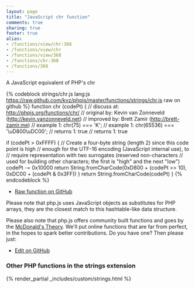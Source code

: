 ```yaml
---
layout: page
title: "JavaScript chr function"
comments: true
sharing: true
footer: true
alias:
- /functions/view/chr:368
- /functions/view/chr
- /functions/view/368
- /functions/chr:368
- /functions/368
---
```

<!-- Generated by Rakefile:build -->
A JavaScript equivalent of PHP's chr

{% codeblock strings/chr.js lang:js https://raw.github.com/kvz/phpjs/master/functions/strings/chr.js raw on github %}
function chr (codePt) {
  //  discuss at: http://phpjs.org/functions/chr/
  // original by: Kevin van Zonneveld (http://kevin.vanzonneveld.net)
  // improved by: Brett Zamir (http://brett-zamir.me)
  //   example 1: chr(75) === 'K';
  //   example 1: chr(65536) === '\uD800\uDC00';
  //   returns 1: true
  //   returns 1: true

  if (codePt > 0xFFFF) { // Create a four-byte string (length 2) since this code point is high
    //   enough for the UTF-16 encoding (JavaScript internal use), to
    //   require representation with two surrogates (reserved non-characters
    //   used for building other characters; the first is "high" and the next "low")
    codePt -= 0x10000
    return String.fromCharCode(0xD800 + (codePt >> 10), 0xDC00 + (codePt & 0x3FF))
  }
  return String.fromCharCode(codePt)
}
{% endcodeblock %}

 - [Raw function on GitHub](https://github.com/kvz/phpjs/blob/master/functions/strings/chr.js)

Please note that php.js uses JavaScript objects as substitutes for PHP arrays, they are 
the closest match to this hashtable-like data structure. 

Please also note that php.js offers community built functions and goes by the 
[McDonald's Theory](https://medium.com/what-i-learned-building/9216e1c9da7d). We'll put online 
functions that are far from perfect, in the hopes to spark better contributions. 
Do you have one? Then please just: 

 - [Edit on GitHub](https://github.com/kvz/phpjs/edit/master/functions/strings/chr.js)


### Other PHP functions in the strings extension
{% render_partial _includes/custom/strings.html %}
